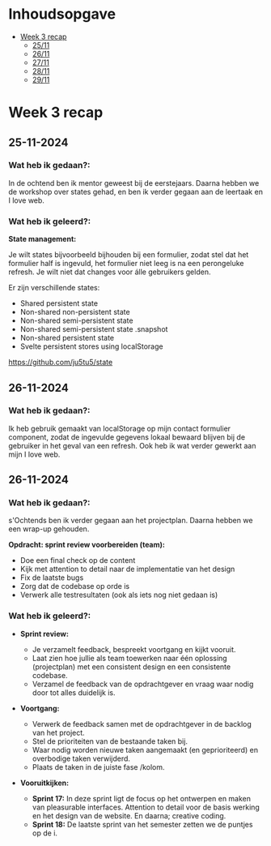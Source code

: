 # Inhoudsopgave

- [Week 3 recap](#week-3-recap)
  - [25/11](#25-11-2024)
  - [26/11](#26-11-2024)
  - [27/11](#27-11-2024)
  - [28/11](#28-11-2024)
  - [29/11](#29-11-2024)

# Week 3 recap

## 25-11-2024

### Wat heb ik gedaan?:

In de ochtend ben ik mentor geweest bij de eerstejaars. Daarna hebben we de workshop over states gehad, en ben ik verder gegaan aan de leertaak en I love web.

### Wat heb ik geleerd?:

**State management:**

Je wilt states bijvoorbeeld bijhouden bij een formulier, zodat stel dat het formulier half is ingevuld, het formulier niet leeg is na een perongeluke refresh.
Je wilt niet dat changes voor álle gebruikers gelden.

Er zijn verschillende states:
- Shared persistent state
- Non-shared non-persistent state
- Non-shared semi-persistent state
- Non-shared semi-persistent state .snapshot
- Non-shared persistent state
- Svelte persistent stores using localStorage

https://github.com/ju5tu5/state

## 26-11-2024

### Wat heb ik gedaan?:

Ik heb gebruik gemaakt van localStorage op mijn contact formulier component, zodat de ingevulde gegevens lokaal bewaard blijven bij de gebruiker in het geval van een refresh. Ook heb ik wat verder gewerkt aan mijn I love web.

## 26-11-2024

### Wat heb ik gedaan?:

s'Ochtends ben ik verder gegaan aan het projectplan. Daarna hebben we een wrap-up gehouden.

**Opdracht: sprint review voorbereiden (team):**
- Doe een final check op de content
- Kijk met attention to detail naar de implementatie van het design
- Fix de laatste bugs
- Zorg dat de codebase op orde is
- Verwerk alle testresultaten (ook als iets nog niet gedaan is)

### Wat heb ik geleerd?:

- **Sprint review:**
  - Je verzamelt feedback, bespreekt voortgang en kijkt vooruit.
  - Laat zien hoe jullie als team toewerken naar één oplossing (projectplan) met een consistent design en een consistente codebase.
  - Verzamel de feedback van de opdrachtgever en vraag waar nodig door tot alles duidelijk is.

- **Voortgang:**
  - Verwerk de feedback samen met de opdrachtgever in de backlog van het project.
  - Stel de prioriteiten van de bestaande taken bij.
  - Waar nodig worden nieuwe taken aangemaakt (en geprioriteerd) en overbodige taken verwijderd.
  - Plaats de taken in de juiste fase /kolom.

- **Vooruitkijken:**
  - **Sprint 17:** In deze sprint ligt de focus op het ontwerpen en maken van pleasurable interfaces. Attention to detail voor de basis werking en het design van de website. En daarna; creative coding.
  - **Sprint 18:** De laatste sprint van het semester zetten we de puntjes op de i.
 
